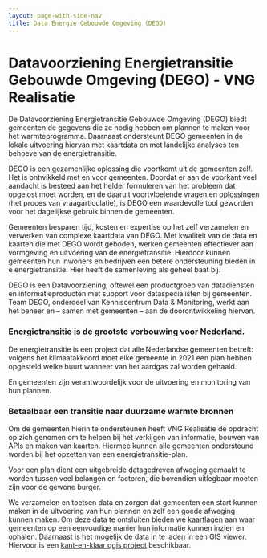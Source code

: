 ```yaml
---
layout: page-with-side-nav
title: Data Energie Gebouwde Omgeving (DEGO)
---
```

# Datavoorziening Energietransitie Gebouwde Omgeving (DEGO) - VNG Realisatie

De Datavoorziening Energietransitie Gebouwde Omgeving (DEGO) biedt gemeenten de gegevens die ze nodig hebben om plannen te maken voor het warmteprogramma.  Daarnaast ondersteunt DEGO gemeenten in de lokale uitvoering hiervan met kaartdata en met  landelijke analyses ten behoeve van de energietransitie. 

DEGO is een gezamenlijke oplossing die voortkomt uit de gemeenten zelf. Het is ontwikkeld met en voor gemeenten. Doordat er aan de voorkant veel aandacht is besteed aan het helder formuleren van het probleem dat opgelost moet worden, en de daaruit voortvloeiende vragen en oplossingen (het proces van vraagarticulatie), is DEGO een waardevolle tool geworden voor het dagelijkse gebruik binnen de gemeenten.

Gemeenten besparen tijd, kosten en expertise op het zelf verzamelen en verwerken van complexe kaartdata van DEGO. Met kwaliteit van de data en kaarten die met DEGO wordt geboden, werken gemeenten effectiever aan vormgeving en uitvoering van de energietransitie. Hierdoor kunnen gemeenten hun inwoners en bedrijven  een betere ondersteuning bieden in e energietransitie. Hier heeft de samenleving als geheel baat bij. 

DEGO is een Datavoorziening, oftewel een productgroep van datadiensten en informatieproducten met support voor  dataspecialisten bij gemeenten. Team DEGO, onderdeel van Kenniscentrum Data & Monitoring, werkt aan het beheer en – samen met gemeenten – aan de doorontwikkeling hiervan.


### Energietransitie is de grootste verbouwing voor Nederland.

De energietransitie is een project dat alle Nederlandse gemeenten betreft: volgens het klimaatakkoord moet elke gemeente in 2021 een plan hebben opgesteld welke buurt wanneer
van het aardgas zal worden gehaald. 

En gemeenten zijn verantwoordelijk voor de uitvoering en monitoring van hun plannen.


### Betaalbaar een transitie naar duurzame warmte bronnen

Om de gemeenten hierin te ondersteunen heeft VNG Realisatie de opdracht op zich genomen om te helpen bij het verkijgen van informatie, bouwen van APIs en maken van kaarten. Hiermee kunnen alle gemeenten ondersteund worden bij het opzetten
van een energietransitie-plan.

Voor een plan dient een uitgebreide datagedreven afweging gemaakt te worden tussen veel belangen en factoren, die bovendien uitlegbaar moeten zijn voor de gewone burger.

We verzamelen en toetsen data en zorgen dat gemeenten een start kunnen maken in de uitvoering van hun plannen en zelf een goede afweging kunnen maken. Om deze data te ontsluiten bieden we [kaartlagen](https://dego.vng.nl/) aan waar gemeenten op een eenvoudige manier hun informatie kunnen inzien en ophalen. Daarnaast is het mogelijk de data in te laden in een GIS viewer. Hiervoor is een [kant-en-klaar qgis project](https://files.commondatafactory.nl/qgis/DEGO-2023-08.qgz) beschikbaar. 

